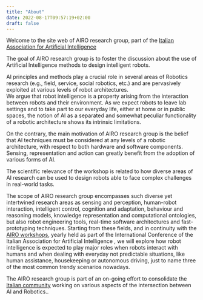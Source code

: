 ```yaml
---
title: "About"
date: 2022-08-17T09:57:19+02:00
draft: false
---
```


Welcome to the site web of AIRO research group, part of the [Italian Association for Artificial Intelligence](https://aixia.it/)


The goal of AIRO research group is to foster the discussion about the use of Artificial Intelligence methods to design intelligent robots.


AI principles and methods play a crucial role in several areas of Robotics research (e.g., field, service, social robotics, etc.) and are pervasively exploited at various levels of robot architectures.<br>We argue that robot intelligence is a property arising from the interaction between robots and their environment. As we expect robots to leave lab settings and to take part to our everyday life, either at home or in public spaces, the notion of AI as a separated and somewhat peculiar functionality of a robotic architecture shows its intrinsic limitations.



On the contrary, the main motivation of AIRO research group is the belief that AI techniques must be considered at any levels of a robotic architecture, with respect to both hardware and software components. Sensing, representation and action can greatly benefit from the adoption of various forms of AI.



The scientific relevance of the workshop is related to how diverse areas of AI research can be used to design robots able to face complex challenges in real-world tasks.


The scope of AIRO research group encompasses such diverse yet intertwined research areas as sensing and perception, human-robot interaction, intelligent control, cognition and adaptation, behaviour and reasoning models, knowledge representation and computational ontologies, but also robot engineering tools, real-time software architectures and fast-prototyping techniques. Starting from these fields, and in continuity with the [AIRO workshops](https://www.airo-aixia.it/workshops/), yearly held as part of the International Conference of the Italian Association for Artificial Intelligence , we will explore how robot intelligence is expected to play major roles when robots interact with humans and when dealing with everyday not predictable situations, like human assistance, housekeeping or autonomous driving, just to name three of the most common trendy scenarios nowadays.



The AIRO research group is part of an on-going effort to consolidate the [Italian community](https://www.airo-aixia.it/members/) working on various aspects of the intersection between AI and Robotics..

